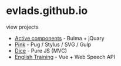 # evlads.github.io

view projects 
* [Active components](https://evlads.github.io/jQComponents/) - Bulma + jQuary
* [Pink](https://evlads.github.io/pink/) - Pug / Stylus / SVG / Gulp
* [Dice](https://evlads.github.io/dice/) - Pure JS (MVC)
* [English Training](https://evlads.github.io/englishTraining/) - Vue + Web Speech API
